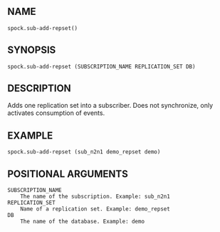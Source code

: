 ## NAME

`spock.sub-add-repset()`

## SYNOPSIS

`spock.sub-add-repset (SUBSCRIPTION_NAME REPLICATION_SET DB)`
 
## DESCRIPTION

Adds one replication set into a subscriber. Does not synchronize, only activates consumption of events.

## EXAMPLE

`spock.sub-add-repset (sub_n2n1 demo_repset demo)`
 
## POSITIONAL ARGUMENTS
    SUBSCRIPTION_NAME
        The name of the subscription. Example: sub_n2n1
    REPLICATION_SET
        Name of a replication set. Example: demo_repset
    DB
        The name of the database. Example: demo
